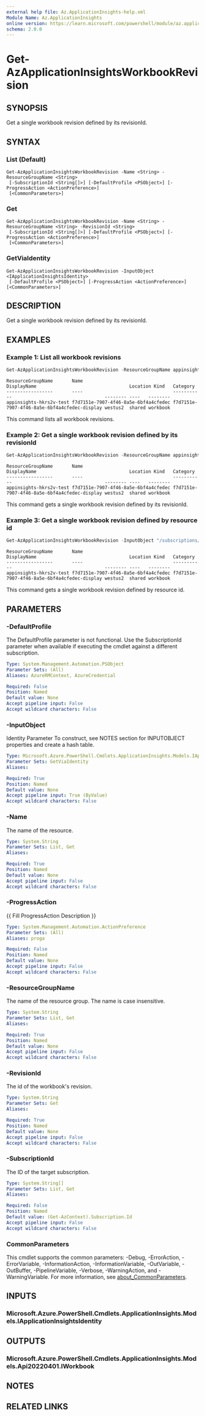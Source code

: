 ```yaml
---
external help file: Az.ApplicationInsights-help.xml
Module Name: Az.ApplicationInsights
online version: https://learn.microsoft.com/powershell/module/az.applicationinsights/get-azapplicationinsightsworkbookrevision
schema: 2.0.0
---
```


# Get-AzApplicationInsightsWorkbookRevision

## SYNOPSIS
Get a single workbook revision defined by its revisionId.

## SYNTAX

### List (Default)
```
Get-AzApplicationInsightsWorkbookRevision -Name <String> -ResourceGroupName <String>
 [-SubscriptionId <String[]>] [-DefaultProfile <PSObject>] [-ProgressAction <ActionPreference>]
 [<CommonParameters>]
```

### Get
```
Get-AzApplicationInsightsWorkbookRevision -Name <String> -ResourceGroupName <String> -RevisionId <String>
 [-SubscriptionId <String[]>] [-DefaultProfile <PSObject>] [-ProgressAction <ActionPreference>]
 [<CommonParameters>]
```

### GetViaIdentity
```
Get-AzApplicationInsightsWorkbookRevision -InputObject <IApplicationInsightsIdentity>
 [-DefaultProfile <PSObject>] [-ProgressAction <ActionPreference>] [<CommonParameters>]
```

## DESCRIPTION
Get a single workbook revision defined by its revisionId.

## EXAMPLES

### Example 1: List all workbook revisions
```powershell
Get-AzApplicationInsightsWorkbookRevision -ResourceGroupName appinsights-hkrs2v-test -Name f7d7151e-7907-4f46-8a5e-6bf4a4cfedec | fl
```

```output
ResourceGroupName       Name                                 DisplayName                                  Location Kind   Category
-----------------       ----                                 -----------                                  -------- ----   --------
appinsights-hkrs2v-test f7d7151e-7907-4f46-8a5e-6bf4a4cfedec f7d7151e-7907-4f46-8a5e-6bf4a4cfedec-display westus2  shared workbook
```

This command lists all workbook revisions.

### Example 2: Get a single workbook revision defined by its revisionId
```powershell
Get-AzApplicationInsightsWorkbookRevision -ResourceGroupName appinsights-hkrs2v-test -Name f7d7151e-7907-4f46-8a5e-6bf4a4cfedec -RevisionId "91788fbfb8384ea5998ac73b9fa3e6eb"
```

```output
ResourceGroupName       Name                                 DisplayName                                  Location Kind   Category
-----------------       ----                                 -----------                                  -------- ----   --------
appinsights-hkrs2v-test f7d7151e-7907-4f46-8a5e-6bf4a4cfedec f7d7151e-7907-4f46-8a5e-6bf4a4cfedec-display westus2  shared workbook
```

This command gets a single workbook revision defined by its revisionId.

### Example 3: Get a single workbook revision defined by resource id
```powershell
Get-AzApplicationInsightsWorkbookRevision -InputObject "/subscriptions/xxxxxxxx-xxxx-xxxx-xxxx-xxxxxxxxxxxx/resourcegroups/appinsights-hkrs2v-test/providers/microsoft.insights/workbooks/f7d7151e-7907-4f46-8a5e-6bf4a4cfedec/revisions/91788fbfb8384ea5998ac73b9fa3e6eb"
```

```output
ResourceGroupName       Name                                 DisplayName                                  Location Kind   Category
-----------------       ----                                 -----------                                  -------- ----   --------
appinsights-hkrs2v-test f7d7151e-7907-4f46-8a5e-6bf4a4cfedec f7d7151e-7907-4f46-8a5e-6bf4a4cfedec-display westus2  shared workbook
```

This command gets a single workbook revision defined by resource id.

## PARAMETERS

### -DefaultProfile
The DefaultProfile parameter is not functional.
Use the SubscriptionId parameter when available if executing the cmdlet against a different subscription.

```yaml
Type: System.Management.Automation.PSObject
Parameter Sets: (All)
Aliases: AzureRMContext, AzureCredential

Required: False
Position: Named
Default value: None
Accept pipeline input: False
Accept wildcard characters: False
```

### -InputObject
Identity Parameter
To construct, see NOTES section for INPUTOBJECT properties and create a hash table.

```yaml
Type: Microsoft.Azure.PowerShell.Cmdlets.ApplicationInsights.Models.IApplicationInsightsIdentity
Parameter Sets: GetViaIdentity
Aliases:

Required: True
Position: Named
Default value: None
Accept pipeline input: True (ByValue)
Accept wildcard characters: False
```

### -Name
The name of the resource.

```yaml
Type: System.String
Parameter Sets: List, Get
Aliases:

Required: True
Position: Named
Default value: None
Accept pipeline input: False
Accept wildcard characters: False
```

### -ProgressAction
{{ Fill ProgressAction Description }}

```yaml
Type: System.Management.Automation.ActionPreference
Parameter Sets: (All)
Aliases: proga

Required: False
Position: Named
Default value: None
Accept pipeline input: False
Accept wildcard characters: False
```

### -ResourceGroupName
The name of the resource group.
The name is case insensitive.

```yaml
Type: System.String
Parameter Sets: List, Get
Aliases:

Required: True
Position: Named
Default value: None
Accept pipeline input: False
Accept wildcard characters: False
```

### -RevisionId
The id of the workbook's revision.

```yaml
Type: System.String
Parameter Sets: Get
Aliases:

Required: True
Position: Named
Default value: None
Accept pipeline input: False
Accept wildcard characters: False
```

### -SubscriptionId
The ID of the target subscription.

```yaml
Type: System.String[]
Parameter Sets: List, Get
Aliases:

Required: False
Position: Named
Default value: (Get-AzContext).Subscription.Id
Accept pipeline input: False
Accept wildcard characters: False
```

### CommonParameters
This cmdlet supports the common parameters: -Debug, -ErrorAction, -ErrorVariable, -InformationAction, -InformationVariable, -OutVariable, -OutBuffer, -PipelineVariable, -Verbose, -WarningAction, and -WarningVariable. For more information, see [about_CommonParameters](http://go.microsoft.com/fwlink/?LinkID=113216).

## INPUTS

### Microsoft.Azure.PowerShell.Cmdlets.ApplicationInsights.Models.IApplicationInsightsIdentity

## OUTPUTS

### Microsoft.Azure.PowerShell.Cmdlets.ApplicationInsights.Models.Api20220401.IWorkbook

## NOTES

## RELATED LINKS
